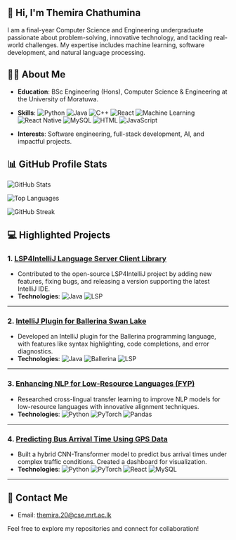 ## 👋 Hi, I'm Themira Chathumina

<!--
**ThemiraChathumina/ThemiraChathumina** is a ✨ _special_ ✨ repository because its `README.md` (this file) appears on your GitHub profile.

Here are some ideas to get you started:

- 🔭 I’m currently working on ...
- 🌱 I’m currently learning ...
- 👯 I’m looking to collaborate on ...
- 🤔 I’m looking for help with ...
- 💬 Ask me about ...
- 📫 How to reach me: ...
- 😄 Pronouns: ...
- ⚡ Fun fact: ...
-->

I am a final-year Computer Science and Engineering undergraduate passionate about problem-solving, innovative technology, and tackling real-world challenges. My expertise includes machine learning, software development, and natural language processing.

## 🧑‍💻 About Me
- **Education**: BSc Engineering (Hons), Computer Science & Engineering at the University of Moratuwa.
- **Skills**:
  ![Python](https://img.shields.io/badge/-Python-3776AB?logo=python&logoColor=white) ![Java](https://img.shields.io/badge/-Java-007396?logo=java&logoColor=white) ![C++](https://img.shields.io/badge/-C++-00599C?logo=cplusplus&logoColor=white) ![React](https://img.shields.io/badge/-React-61DAFB?logo=react&logoColor=white) ![Machine Learning](https://img.shields.io/badge/-Machine%20Learning-102230?logo=tensorflow&logoColor=orange) ![React Native](https://img.shields.io/badge/-React%20Native-61DAFB?logo=react&logoColor=white) ![MySQL](https://img.shields.io/badge/-MySQL-4479A1?logo=mysql&logoColor=white) ![HTML](https://img.shields.io/badge/-HTML-E34F26?logo=html5&logoColor=white) ![JavaScript](https://img.shields.io/badge/-JavaScript-F7DF1E?logo=javascript&logoColor=black)

- **Interests**: Software engineering, full-stack development, AI, and impactful projects.

## 📊 GitHub Profile Stats

![GitHub Stats](https://github-readme-stats.vercel.app/api?username=ThemiraChathumina&show_icons=true&theme=radical)

![Top Languages](https://github-readme-stats.vercel.app/api/top-langs/?username=ThemiraChathumina&layout=compact&theme=radical)

![GitHub Streak](https://streak-stats.demolab.com/?user=ThemiraChathumina&theme=radical)


## 💻 Highlighted Projects

### 1. [**LSP4IntelliJ Language Server Client Library**](https://github.com/ballerina-platform/lsp4intellij)
- Contributed to the open-source LSP4IntelliJ project by adding new features, fixing bugs, and releasing a version supporting the latest IntelliJ IDE.
- **Technologies**: ![Java](https://img.shields.io/badge/-Java-007396?logo=java&logoColor=white) ![LSP](https://img.shields.io/badge/-Language%20Server%20Protocol-102230?logoColor=white)

---

### 2. [**IntelliJ Plugin for Ballerina Swan Lake**](https://github.com/ballerina-platform/plugin-intellij)
- Developed an IntelliJ plugin for the Ballerina programming language, with features like syntax highlighting, code completions, and error diagnostics.
- **Technologies**: ![Java](https://img.shields.io/badge/-Java-007396?logo=java&logoColor=white) ![Ballerina](https://img.shields.io/badge/-Ballerina-FF5000?logoColor=white) ![LSP](https://img.shields.io/badge/-Language%20Server%20Protocol-102230?logoColor=white)

---

### 3. [**Enhancing NLP for Low-Resource Languages (FYP)**](#) <!-- Replace '#' with the appropriate repository link if available -->
- Researched cross-lingual transfer learning to improve NLP models for low-resource languages with innovative alignment techniques.
- **Technologies**: ![Python](https://img.shields.io/badge/-Python-3776AB?logo=python&logoColor=white) ![PyTorch](https://img.shields.io/badge/-PyTorch-EE4C2C?logo=pytorch&logoColor=white) ![Pandas](https://img.shields.io/badge/-Pandas-150458?logo=pandas&logoColor=white)

---

### 4. [**Predicting Bus Arrival Time Using GPS Data**](https://github.com/navindu-ds/CS3501-Sem-5-DSE)
- Built a hybrid CNN-Transformer model to predict bus arrival times under complex traffic conditions. Created a dashboard for visualization.
- **Technologies**: ![Python](https://img.shields.io/badge/-Python-3776AB?logo=python&logoColor=white) ![PyTorch](https://img.shields.io/badge/-PyTorch-EE4C2C?logo=pytorch&logoColor=white) ![React](https://img.shields.io/badge/-React-61DAFB?logo=react&logoColor=white) ![MySQL](https://img.shields.io/badge/-MySQL-4479A1?logo=mysql&logoColor=white)

---

## 📧 Contact Me
- Email: [themira.20@cse.mrt.ac.lk](mailto:themira.20@cse.mrt.ac.lk)

Feel free to explore my repositories and connect for collaboration!
